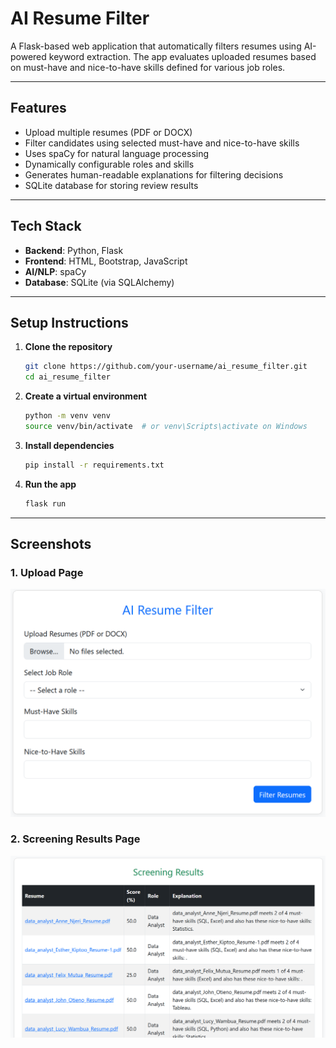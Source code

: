 # AI Resume Filter

A Flask-based web application that automatically filters resumes using AI-powered keyword extraction. The app evaluates uploaded resumes based on must-have and nice-to-have skills defined for various job roles.

---

## Features

- Upload multiple resumes (PDF or DOCX)
- Filter candidates using selected must-have and nice-to-have skills
- Uses spaCy for natural language processing
- Dynamically configurable roles and skills
- Generates human-readable explanations for filtering decisions
- SQLite database for storing review results

---

## Tech Stack

- **Backend**: Python, Flask
- **Frontend**: HTML, Bootstrap, JavaScript
- **AI/NLP**: spaCy
- **Database**: SQLite (via SQLAlchemy)

---

## Setup Instructions

1. **Clone the repository**  
   ```bash
   git clone https://github.com/your-username/ai_resume_filter.git
   cd ai_resume_filter
   ```

2. **Create a virtual environment**
    ```bash
    python -m venv venv
    source venv/bin/activate  # or venv\Scripts\activate on Windows
    ```

3. **Install dependencies**
    ```bash
    pip install -r requirements.txt
    ```

4. **Run the app**
    ```bash
    flask run
    ```

---

## Screenshots
### 1. Upload Page
![](assets/ai-resume-filter-1.png)

### 2. Screening Results Page
![](assets/ai-resume-filter-2.png)


